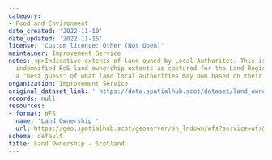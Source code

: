 ```yaml
---
category:
- Food and Environment
date_created: '2022-11-10'
date_updated: '2022-11-15'
license: 'Custom licence: Other (Not Open)'
maintainer: Improvement Service
notes: <p>Indicative extents of land owned by Local Authorites. This is NOT necessarily
  indemnified RoS land ownership extents as captured for the Land Registry, rather
  a "best guess" of what land local authorities may own based on their internal data.</p>
organization: Improvement Service
original_dataset_link: ' https://data.spatialhub.scot/dataset/land_ownership-is'
records: null
resources:
- format: WFS
  name: 'Land Ownership '
  url: https://geo.spatialhub.scot/geoserver/sh_lndown/wfs?service=wfs&typeName=sh_lndown:pub_lndown
schema: default
title: Land Ownership - Scotland
---
```

